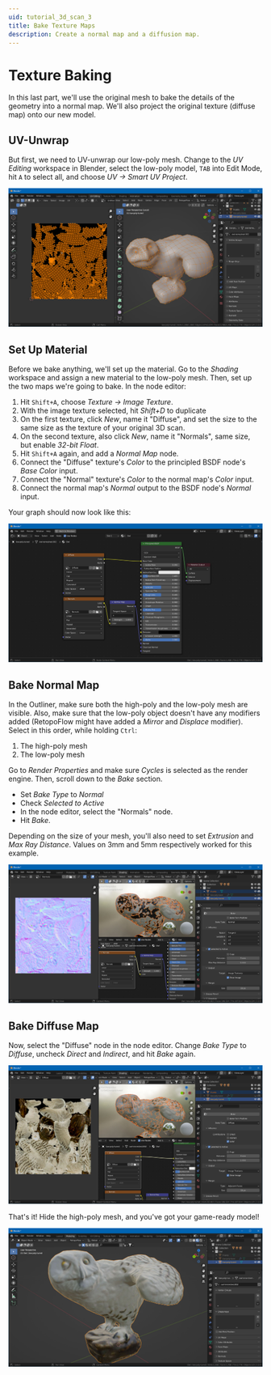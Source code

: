 ```yaml
---
uid: tutorial_3d_scan_3
title: Bake Texture Maps
description: Create a normal map and a diffusion map.
---
```


# Texture Baking

In this last part, we'll use the original mesh to bake the details of the geometry into a normal map. We'll also project the original texture (diffuse map) onto our new model.

## UV-Unwrap

But first, we need to UV-unwrap our low-poly mesh. Change to the *UV Editing* workspace in Blender, select the low-poly model, `TAB` into Edit Mode, hit `A` to select all, and choose *UV -> Smart UV Project*.

![UV-unwrapped model](uv-unwrap.jpg)

## Set Up Material

Before we bake anything, we'll set up the material. Go to the *Shading* workspace and assign a new material to the low-poly mesh. Then, set up the two maps we're going to bake. In the node editor:

1. Hit `Shift+A`, choose *Texture -> Image Texture*.
2. With the image texture selected, hit *Shift+D* to duplicate
3. On the first texture, click *New*, name it "Diffuse", and set the size to the same size as the texture of your original 3D scan.
4. On the second texture, also click *New*, name it "Normals", same size, but enable *32-bit Float*.
5. Hit `Shift+A` again, and add a *Normal Map* node.
6. Connect the "Diffuse" texture's *Color* to the principled BSDF node's *Base Color* input.
7. Connect the "Normal" texture's *Color* to the normal map's *Color* input.
6. Connect the normal map's *Normal* output to the BSDF node's *Normal* input.

Your graph should now look like this:

![UV-unwrapped model](node-view-material.jpg)

## Bake Normal Map

In the Outliner, make sure both the high-poly and the low-poly mesh are visible. Also, make sure that the low-poly object doesn't have any modifiers added (RetopoFlow might have added a *Mirror* and *Displace* modifier). Select in this order, while holding `Ctrl`:

1. The high-poly mesh
2. The low-poly mesh

Go to *Render Properties* and make sure *Cycles* is selected as the render engine. Then, scroll down to the *Bake* section.

- Set *Bake Type* to *Normal*
- Check *Selected to Active*
- In the node editor, select the "Normals" node.
- Hit *Bake*.

Depending on the size of your mesh, you'll also need to set *Extrusion* and *Max Ray Distance*. Values on 3mm and 5mm respectively worked for this example.

![Baked Normal Map](normal-map.jpg)

## Bake Diffuse Map

Now, select the "Diffuse" node in the node editor. Change *Bake Type* to *Diffuse*, uncheck *Direct* and *Indirect*, and hit *Bake* again.

![Baked Diffuse Map](diffuse-map.jpg)

That's it! Hide the high-poly mesh, and you've got your game-ready model!

![Final Result](final-result.jpg)
